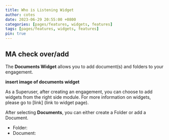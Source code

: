 ```yaml
---
title: Who is Listening Widget
author: cotes
date: 2023-06-29 20:55:00 +0800
categories: [pages/features, widgets, features]
tags: [pages/features, widgets, features]
pin: true
---
```


## MA check over/add  

The **Documents Widget** allows you to add document(s) and folders to your engagement.  

**insert image of documents widget**

As a Superuser, after creating an engagement, you can choose to add widgets from the right side module. For more information on widgets, please go to [link] (link to widget page).  

After selecting **Documents**, you can either create a Folder or add a Document.

- Folder:
- Document:

